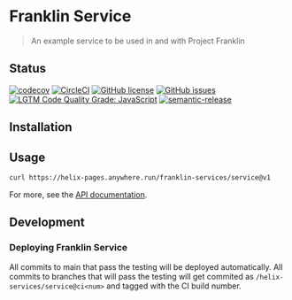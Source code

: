 # Franklin Service

> An example service to be used in and with Project Franklin

## Status
[![codecov](https://img.shields.io/codecov/c/github/adobe/franklin-service.svg)](https://codecov.io/gh/adobe/franklin-service)
[![CircleCI](https://img.shields.io/circleci/project/github/adobe/franklin-service.svg)](https://circleci.com/gh/adobe/franklin-service)
[![GitHub license](https://img.shields.io/github/license/adobe/franklin-service.svg)](https://github.com/adobe/franklin-service/blob/main/LICENSE.txt)
[![GitHub issues](https://img.shields.io/github/issues/adobe/franklin-service.svg)](https://github.com/adobe/franklin-service/issues)
[![LGTM Code Quality Grade: JavaScript](https://img.shields.io/lgtm/grade/javascript/g/adobe/franklin-service.svg?logo=lgtm&logoWidth=18)](https://lgtm.com/projects/g/adobe/franklin-service)
[![semantic-release](https://img.shields.io/badge/%20%20%F0%9F%93%A6%F0%9F%9A%80-semantic--release-e10079.svg)](https://github.com/semantic-release/semantic-release)

## Installation

## Usage

```bash
curl https://helix-pages.anywhere.run/franklin-services/service@v1
```

For more, see the [API documentation](docs/API.md).

## Development

### Deploying Franklin Service

All commits to main that pass the testing will be deployed automatically. All commits to branches that will pass the testing will get commited as `/helix-services/service@ci<num>` and tagged with the CI build number.
